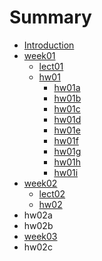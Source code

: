 # Summary

* [Introduction](README.md)
* [week01](week01/week01.md)
   * [lect01](week01/lect01.md)
   * [hw01](week01/hw01.md)
       * [hw01a](week01/hw01/hw01a.md)
       * [hw01b](week01/hw01/hw01b.md)
       * [hw01c](week01/hw01/hw01c.md)
       * [hw01d](week01/hw01/hw01d.md)
       * [hw01e](week01/hw01/hw01e.md)
       * [hw01f](week01/hw01/hw01f.md)
       * [hw01g](week01/hw01/hw01g.md)
       * [hw01h](week01/hw01/hw01h.md)
       * [hw01i](week01/hw01/hw01i.md)
* [week02](week02/week02.md)
   * [lect02](week02/lect02.md)
   * [hw02](week02/hw02.md)
* hw02a
* hw02b
* [week03](week03/week03.md)
* hw02c


